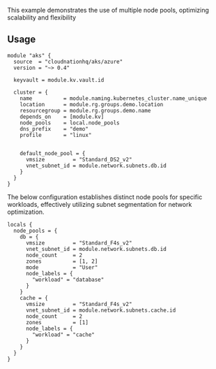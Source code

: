 This example demonstrates the use of multiple node pools, optimizing scalability and flexibility

## Usage

```hcl
module "aks" {
  source  = "cloudnationhq/aks/azure"
  version = "~> 0.4"

  keyvault = module.kv.vault.id

  cluster = {
    name          = module.naming.kubernetes_cluster.name_unique
    location      = module.rg.groups.demo.location
    resourcegroup = module.rg.groups.demo.name
    depends_on    = [module.kv]
    node_pools    = local.node_pools
    dns_prefix    = "demo"
    profile       = "linux"


    default_node_pool = {
      vmsize         = "Standard_DS2_v2"
      vnet_subnet_id = module.network.subnets.db.id
    }
  }
}
```

The below configuration establishes distinct node pools for specific workloads, effectively utilizing subnet segmentation for network optimization.

```hcl
locals {
  node_pools = {
    db = {
      vmsize         = "Standard_F4s_v2"
      vnet_subnet_id = module.network.subnets.db.id
      node_count     = 2
      zones          = [1, 2]
      mode           = "User"
      node_labels = {
        "workload" = "database"
      }
    }
    cache = {
      vmsize         = "Standard_F4s_v2"
      vnet_subnet_id = module.network.subnets.cache.id
      node_count     = 2
      zones          = [1]
      node_labels = {
        "workload" = "cache"
      }
    }
  }
}
```
